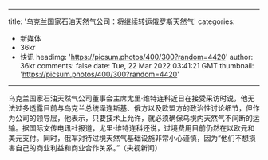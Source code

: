 
---
title: '乌克兰国家石油天然气公司：将继续转运俄罗斯天然气'
categories: 
 - 新媒体
 - 36kr
 - 快讯
headimg: 'https://picsum.photos/400/300?random=4420'
author: 36kr
comments: false
date: Tue, 22 Mar 2022 03:41:21 GMT
thumbnail: 'https://picsum.photos/400/300?random=4420'
---

<div>   
乌克兰国家石油天然气公司董事会主席尤里·维特连科近日在接受采访时说，他无法过多透露目前与乌克兰总统泽连斯基、俄方以及欧盟方的政治性讨论细节，但作为公司的领导层，他表示，只要技术上允许，就必须确保乌境内天然气不间断的运输。据国际文传电讯社报道，尤里·维特连科还说，过境费用目前仍然在以欧元和美元支付。同时，俄军对待过境天然气基础设施非常小心谨慎，因为“他们不想损害自己的商业利益和商业合作关系。”（央视新闻）  
</div>
            